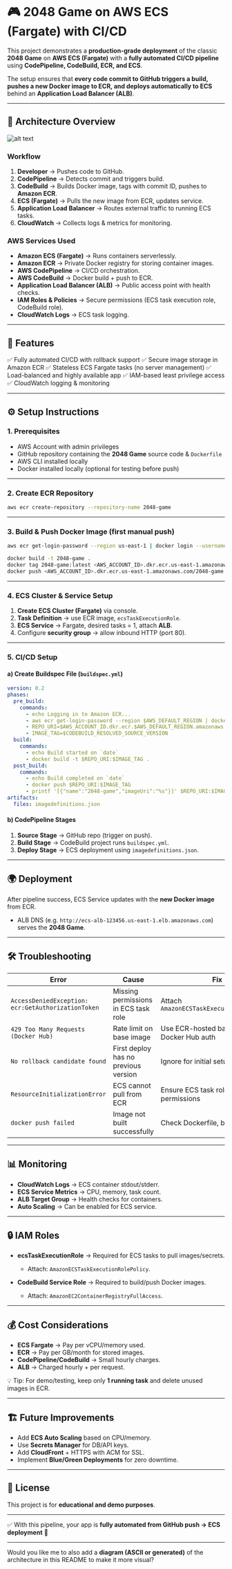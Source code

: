 # 🎮 2048 Game on AWS ECS (Fargate) with CI/CD

This project demonstrates a **production-grade deployment** of the classic **2048 Game** on **AWS ECS (Fargate)** with a **fully automated CI/CD pipeline** using **CodePipeline, CodeBuild, ECR, and ECS**.

The setup ensures that **every code commit to GitHub triggers a build, pushes a new Docker image to ECR, and deploys automatically to ECS** behind an **Application Load Balancer (ALB)**.

---

## 📌 Architecture Overview

![alt text](cicd_ecs_architecture.png)

### Workflow

1. **Developer** → Pushes code to GitHub.
2. **CodePipeline** → Detects commit and triggers build.
3. **CodeBuild** → Builds Docker image, tags with commit ID, pushes to **Amazon ECR**.
4. **ECS (Fargate)** → Pulls the new image from ECR, updates service.
5. **Application Load Balancer** → Routes external traffic to running ECS tasks.
6. **CloudWatch** → Collects logs & metrics for monitoring.

### AWS Services Used

* **Amazon ECS (Fargate)** → Runs containers serverlessly.
* **Amazon ECR** → Private Docker registry for storing container images.
* **AWS CodePipeline** → CI/CD orchestration.
* **AWS CodeBuild** → Docker build + push to ECR.
* **Application Load Balancer (ALB)** → Public access point with health checks.
* **IAM Roles & Policies** → Secure permissions (ECS task execution role, CodeBuild role).
* **CloudWatch Logs** → ECS task logging.

---

## 🚀 Features

✅ Fully automated CI/CD with rollback support
✅ Secure image storage in Amazon ECR
✅ Stateless ECS Fargate tasks (no server management)
✅ Load-balanced and highly available app
✅ IAM-based least privilege access
✅ CloudWatch logging & monitoring

---

## ⚙️ Setup Instructions

### 1. Prerequisites

* AWS Account with admin privileges
* GitHub repository containing the **2048 Game** source code & `Dockerfile`
* AWS CLI installed locally
* Docker installed locally (optional for testing before push)

---

### 2. Create ECR Repository

```bash
aws ecr create-repository --repository-name 2048-game
```

---

### 3. Build & Push Docker Image (first manual push)

```bash
aws ecr get-login-password --region us-east-1 | docker login --username AWS --password-stdin <AWS_ACCOUNT_ID>.dkr.ecr.us-east-1.amazonaws.com

docker build -t 2048-game .
docker tag 2048-game:latest <AWS_ACCOUNT_ID>.dkr.ecr.us-east-1.amazonaws.com/2048-game:latest
docker push <AWS_ACCOUNT_ID>.dkr.ecr.us-east-1.amazonaws.com/2048-game:latest
```

---

### 4. ECS Cluster & Service Setup

1. **Create ECS Cluster (Fargate)** via console.
2. **Task Definition** → use ECR image, `ecsTaskExecutionRole`.
3. **ECS Service** → Fargate, desired tasks = 1, attach **ALB**.
4. Configure **security group** → allow inbound HTTP (port 80).

---

### 5. CI/CD Setup

#### a) Create Buildspec File (`buildspec.yml`)

```yaml
version: 0.2
phases:
  pre_build:
    commands:
      - echo Logging in to Amazon ECR...
      - aws ecr get-login-password --region $AWS_DEFAULT_REGION | docker login --username AWS --password-stdin $AWS_ACCOUNT_ID.dkr.ecr.$AWS_DEFAULT_REGION.amazonaws.com
      - REPO_URI=$AWS_ACCOUNT_ID.dkr.ecr.$AWS_DEFAULT_REGION.amazonaws.com/2048-game
      - IMAGE_TAG=$CODEBUILD_RESOLVED_SOURCE_VERSION
  build:
    commands:
      - echo Build started on `date`
      - docker build -t $REPO_URI:$IMAGE_TAG .
  post_build:
    commands:
      - echo Build completed on `date`
      - docker push $REPO_URI:$IMAGE_TAG
      - printf '[{"name":"2048-game","imageUri":"%s"}]' $REPO_URI:$IMAGE_TAG > imagedefinitions.json
artifacts:
  files: imagedefinitions.json
```

#### b) CodePipeline Stages

1. **Source Stage** → GitHub repo (trigger on push).
2. **Build Stage** → CodeBuild project runs `buildspec.yml`.
3. **Deploy Stage** → ECS deployment using `imagedefinitions.json`.

---

## 🌍 Deployment

After pipeline success, ECS Service updates with the **new Docker image** from ECR.

* ALB DNS (e.g. `http://ecs-alb-123456.us-east-1.elb.amazonaws.com`) serves the **2048 Game**.

---

## 🛠️ Troubleshooting

| Error                                              | Cause                                | Fix                                           |
| -------------------------------------------------- | ------------------------------------ | --------------------------------------------- |
| `AccessDeniedException: ecr:GetAuthorizationToken` | Missing permissions in ECS task role | Attach `AmazonECSTaskExecutionRolePolicy`     |
| `429 Too Many Requests (Docker Hub)`               | Rate limit on base image             | Use ECR-hosted base images OR Docker Hub auth |
| `No rollback candidate found`                      | First deploy has no previous version | Ignore for initial setup                      |
| `ResourceInitializationError`                      | ECS cannot pull from ECR             | Ensure ECS task role has ECR permissions      |
| `docker push failed`                               | Image not built successfully         | Check Dockerfile, build logs                  |

---

## 📊 Monitoring

* **CloudWatch Logs** → ECS container stdout/stderr.
* **ECS Service Metrics** → CPU, memory, task count.
* **ALB Target Group** → Health checks for containers.
* **Auto Scaling** → Can be enabled for ECS service.

---

## 🔒 IAM Roles

* **ecsTaskExecutionRole** → Required for ECS tasks to pull images/secrets.

  * Attach: `AmazonECSTaskExecutionRolePolicy`.
* **CodeBuild Service Role** → Required to build/push Docker images.

  * Attach: `AmazonEC2ContainerRegistryFullAccess`.

---

## 💰 Cost Considerations

* **ECS Fargate** → Pay per vCPU/memory used.
* **ECR** → Pay per GB/month for stored images.
* **CodePipeline/CodeBuild** → Small hourly charges.
* **ALB** → Charged hourly + per request.

💡 Tip: For demo/testing, keep only **1 running task** and delete unused images in ECR.

---

## 🏗️ Future Improvements

* Add **ECS Auto Scaling** based on CPU/memory.
* Use **Secrets Manager** for DB/API keys.
* Add **CloudFront** + HTTPS with ACM for SSL.
* Implement **Blue/Green Deployments** for zero downtime.

---

## 📜 License

This project is for **educational and demo purposes**.

---

✅ With this pipeline, your app is **fully automated from GitHub push → ECS deployment** 🎉

---

Would you like me to also add a **diagram (ASCII or generated)** of the architecture in this README to make it more visual?

